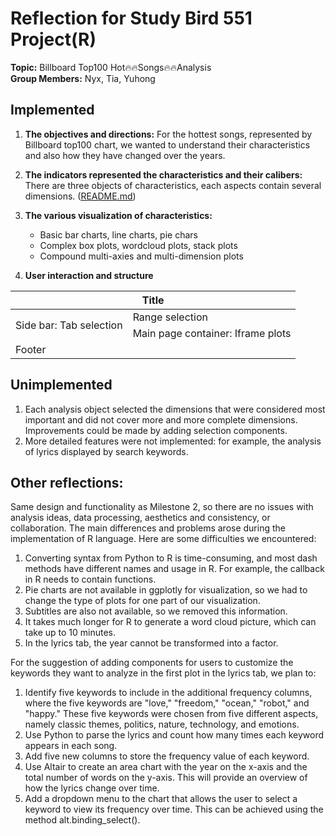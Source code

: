 # Reflection for Study Bird 551 Project(R)
**Topic:** Billboard Top100 Hot🔥🔥Songs🔥🔥Analysis  
**Group Members:** Nyx, Tia, Yuhong


## Implemented  
1. **The objectives and directions:** For the hottest songs, represented by Billboard top100 chart, we wanted to understand their characteristics and also how they have changed over the years.
2. **The indicators represented the characteristics and their calibers:** There are three objects of characteristics, each aspects contain several dimensions. ([README.md](https://github.com/petitmi/Study-Bird-551/readme.md))

3. **The various visualization of characteristics:**
   - Basic bar charts, line charts, pie chars
   - Complex box plots, wordcloud plots, stack plots
   - Compound multi-axies and multi-dimension plots
4. **User interaction and structure**
 <table>
    <thead>
        <tr>
            <th colspan="2"  text-align= "left">Title</th>
        </tr>
    </thead>
    <tbody>
        <tr>
            <td rowspan="2">Side bar: Tab selection</td>
            <td>Range selection</td>
        </tr>
        <tr>
            <td>Main page container:  Iframe plots</td>
        </tr>
        <tr>
            <td colspan="2">Footer</td>
        </tr>
    </tbody>
</table>

## Unimplemented
1. Each analysis object selected the dimensions that were considered most important and did not cover more and more complete dimensions. Improvements could be made by adding selection components.
2. More detailed features were not implemented: for example, the analysis of lyrics displayed by search keywords.


## Other reflections:

Same design and functionality as Milestone 2, so there are no issues with analysis ideas, data processing, aesthetics and consistency, or collaboration. The main differences and problems arose during the implementation of R language. Here are some difficulties we encountered:

1. Converting syntax from Python to R is time-consuming, and most dash methods have different names and usage in R. For example, the callback in R needs to contain functions.
2. Pie charts are not available in ggplotly for visualization, so we had to change the type of plots for one part of our visualization.
3. Subtitles are also not available, so we removed this information.
4. It takes much longer for R to generate a word cloud picture, which can take up to 10 minutes.
5. In the lyrics tab, the year cannot be transformed into a factor.

For the suggestion of adding components for users to customize the keywords they want to analyze in the first plot in the lyrics tab, we plan to:
1. Identify five keywords to include in the additional frequency columns, where the five keywords are "love," "freedom," "ocean," "robot," and "happy." These five keywords were chosen from five different aspects, namely classic themes, politics, nature, technology, and emotions.
2. Use Python to parse the lyrics and count how many times each keyword appears in each song.
3. Add five new columns to store the frequency value of each keyword.
4. Use Altair to create an area chart with the year on the x-axis and the total number of words on the y-axis. This will provide an overview of how the lyrics change over time.
5. Add a dropdown menu to the chart that allows the user to select a keyword to view its frequency over time. This can be achieved using the method alt.binding_select().
